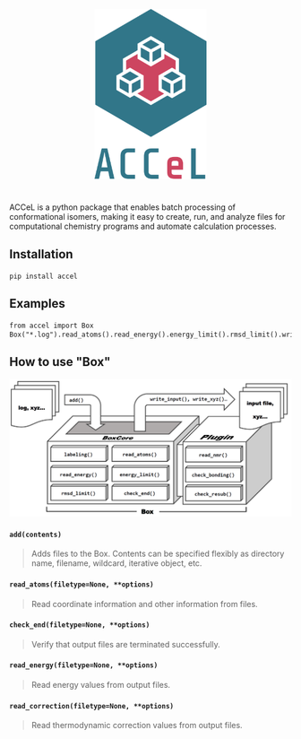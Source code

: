 <p align="center">
  <img src="./images/logo.svg" alt="ACCeL" width="200px">
</p>

#
ACCeL is a python package that enables batch processing of conformational isomers, making it easy to create, run, and analyze files for computational chemistry programs and automate calculation processes.
## Installation
```
pip install accel
```
## Examples
```
from accel import Box
Box("*.log").read_atoms().read_energy().energy_limit().rmsd_limit().write_input("template_file.inp")
```
## How to use "Box"
![Box](./images/box_figure.png)

#### `add(contents)`
> Adds files to the Box. Contents can be specified flexibly as directory name, filename, wildcard, iterative object, etc.
#### `read_atoms(filetype=None, **options)`
> Read coordinate information and other information from files.
#### `check_end(filetype=None, **options)`
> Verify that output files are terminated successfully.
#### `read_energy(filetype=None, **options)`
> Read energy values from output files.
#### `read_correction(filetype=None, **options)`
> Read thermodynamic correction values from output files.
